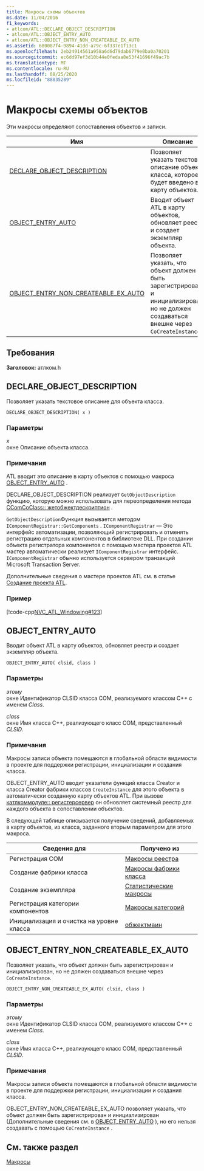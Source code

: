 ```yaml
---
title: Макросы схемы объектов
ms.date: 11/04/2016
f1_keywords:
- atlcom/ATL::DECLARE_OBJECT_DESCRIPTION
- atlcom/ATL::OBJECT_ENTRY_AUTO
- atlcom/ATL::OBJECT_ENTRY_NON_CREATEABLE_EX_AUTO
ms.assetid: 680087f4-9894-41dd-a79c-6f337e1f13c1
ms.openlocfilehash: 2eb24914561a958a6d6d79dab6779e0ba0a70201
ms.sourcegitcommit: ec6dd97ef3d10b44e0fedaa8e53f41696f49ac7b
ms.translationtype: MT
ms.contentlocale: ru-RU
ms.lasthandoff: 08/25/2020
ms.locfileid: "88835289"
---
```

# <a name="object-map-macros"></a>Макросы схемы объектов

Эти макросы определяют сопоставления объектов и записи.

|Имя|Описание|
|-|-|
|[DECLARE_OBJECT_DESCRIPTION](#declare_object_description)|Позволяет указать текстовое описание объекта класса, которое будет введено в карту объектов.|
|[OBJECT_ENTRY_AUTO](#object_entry_auto)|Вводит объект ATL в карту объектов, обновляет реестр и создает экземпляр объекта.|
|[OBJECT_ENTRY_NON_CREATEABLE_EX_AUTO](#object_entry_non_createable_ex_auto)|Позволяет указать, что объект должен быть зарегистрирован и инициализирован, но не должен создаваться внешне через `CoCreateInstance`.|

## <a name="requirements"></a>Требования

**Заголовок:** атлком.h

## <a name="declare_object_description"></a><a name="declare_object_description"></a> DECLARE_OBJECT_DESCRIPTION

Позволяет указать текстовое описание для объекта класса.

```
DECLARE_OBJECT_DESCRIPTION( x )
```

### <a name="parameters"></a>Параметры

*x*<br/>
окне Описание объекта класса.

### <a name="remarks"></a>Примечания

ATL вводит это описание в карту объектов с помощью макроса [OBJECT_ENTRY_AUTO](#object_entry_auto) .

DECLARE_OBJECT_DESCRIPTION реализует `GetObjectDescription` функцию, которую можно использовать для переопределения метода [CComCoClass:: жетобжектдескриптион](ccomcoclass-class.md#getobjectdescription) .

`GetObjectDescription`Функция вызывается методом `IComponentRegistrar::GetComponents` . `IComponentRegistrar` — Это интерфейс автоматизации, позволяющий регистрировать и отменять регистрацию отдельных компонентов в библиотеке DLL. При создании объекта регистратора компонентов с помощью мастера проектов ATL мастер автоматически реализует `IComponentRegistrar` интерфейс. `IComponentRegistrar` обычно используется сервером транзакций Microsoft Transaction Server.

Дополнительные сведения о мастере проектов ATL см. в статье [Создание проекта ATL](../../atl/reference/creating-an-atl-project.md).

### <a name="example"></a>Пример

[!code-cpp[NVC_ATL_Windowing#123](../../atl/codesnippet/cpp/object-map-macros_1.h)]

## <a name="object_entry_auto"></a><a name="object_entry_auto"></a> OBJECT_ENTRY_AUTO

Вводит объект ATL в карту объектов, обновляет реестр и создает экземпляр объекта.

```
OBJECT_ENTRY_AUTO( clsid, class )
```

### <a name="parameters"></a>Параметры

*этому*<br/>
окне Идентификатор CLSID класса COM, реализуемого классом C++ с именем *Class*.

*class*<br/>
окне Имя класса C++, реализующего класс COM, представленный *CLSID*.

### <a name="remarks"></a>Примечания

Макросы записи объекта помещаются в глобальной области видимости в проекте для поддержки регистрации, инициализации и создания класса.

OBJECT_ENTRY_AUTO вводит указатели функций класса Creator и класса Creator фабрики классов `CreateInstance` для этого объекта в автоматически созданную карту объектов ATL. При вызове [катлкоммодуле:: регистерсервер](catlcommodule-class.md#registerserver) он обновляет системный реестр для каждого объекта в сопоставлении объектов.

В следующей таблице описывается получение сведений, добавляемых в карту объектов, из класса, заданного вторым параметром для этого макроса.

|Сведения для|Получено из|
|---------------------|-------------------|
|Регистрация COM|[Макросы реестра](../../atl/reference/registry-macros.md)|
|Создание фабрики класса|[Макросы фабрики класса](../../atl/reference/aggregation-and-class-factory-macros.md)|
|Создание экземпляра|[Статистические макросы](../../atl/reference/aggregation-and-class-factory-macros.md)|
|Регистрация категории компонентов|[Макросы категорий](../../atl/reference/category-macros.md)|
|Инициализация и очистка на уровне класса|[обжектмаин](ccomobjectrootex-class.md#objectmain)|

## <a name="object_entry_non_createable_ex_auto"></a><a name="object_entry_non_createable_ex_auto"></a> OBJECT_ENTRY_NON_CREATEABLE_EX_AUTO

Позволяет указать, что объект должен быть зарегистрирован и инициализирован, но не должен создаваться внешне через `CoCreateInstance`.

```
OBJECT_ENTRY_NON_CREATEABLE_EX_AUTO( clsid, class )
```

### <a name="parameters"></a>Параметры

*этому*<br/>
окне Идентификатор CLSID класса COM, реализуемого классом C++ с именем *Class*.

*class*<br/>
окне Имя класса C++, реализующего класс COM, представленный *CLSID*.

### <a name="remarks"></a>Примечания

Макросы записи объекта помещаются в глобальной области видимости в проекте для поддержки регистрации, инициализации и создания класса.

OBJECT_ENTRY_NON_CREATEABLE_EX_AUTO позволяет указать, что объект должен быть зарегистрирован и инициализирован (Дополнительные сведения см. в [OBJECT_ENTRY_AUTO](#object_entry_auto) ), но его нельзя создавать с помощью `CoCreateInstance` .

## <a name="see-also"></a>См. также раздел

[Макросы](../../atl/reference/atl-macros.md)
